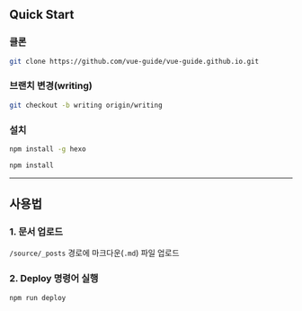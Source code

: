 ## Quick Start

### 클론

```bash
git clone https://github.com/vue-guide/vue-guide.github.io.git
```

### 브랜치 변경(writing)

```bash
git checkout -b writing origin/writing
```

### 설치

```bash
npm install -g hexo

npm install
```



------

## 사용법

### 1. 문서 업로드

`/source/_posts` 경로에 마크다운(`.md`) 파일 업로드

### 2. Deploy 명령어 실행

```bash
npm run deploy
```